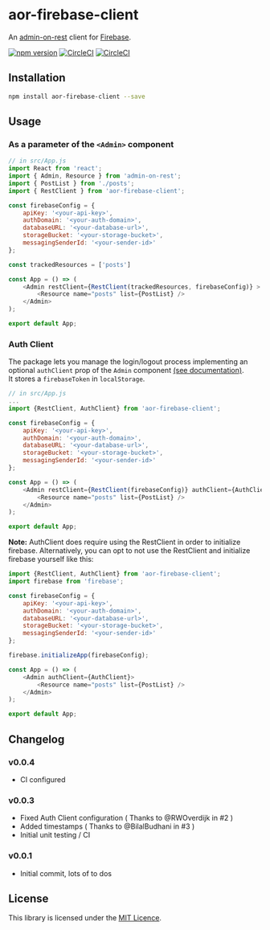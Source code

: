 # aor-firebase-client

An [admin-on-rest](https://github.com/marmelab/admin-on-rest) client for [Firebase](https://firebase.google.com).

[![npm version](https://badge.fury.io/js/aor-firebase-client.svg)](https://badge.fury.io/js/aor-firebase-client)
[![CircleCI](https://circleci.com/gh/sidferreira/aor-firebase-client/tree/master.svg?style=shield)](https://circleci.com/gh/sidferreira/aor-firebase-client/tree/master)
[![CircleCI](https://circleci.com/gh/sidferreira/aor-firebase-client/tree/develop.svg?style=shield)](https://circleci.com/gh/sidferreira/aor-firebase-client/tree/develop)

## Installation

```sh
npm install aor-firebase-client --save
```

## Usage


### As a parameter of the `<Admin>` component
```js
// in src/App.js
import React from 'react';
import { Admin, Resource } from 'admin-on-rest';
import { PostList } from './posts';
import { RestClient } from 'aor-firebase-client';

const firebaseConfig = {
    apiKey: '<your-api-key>',
    authDomain: '<your-auth-domain>',
    databaseURL: '<your-database-url>',
    storageBucket: '<your-storage-bucket>',
    messagingSenderId: '<your-sender-id>'
};

const trackedResources = ['posts']

const App = () => (
    <Admin restClient={RestClient(trackedResources, firebaseConfig)} >
        <Resource name="posts" list={PostList} />
    </Admin>
);

export default App;
```

### Auth Client
The package lets you manage the login/logout process implementing an optional `authClient` prop of the `Admin` component [(see documentation)](https://marmelab.com/admin-on-rest/Authentication.html).  
It stores a `firebaseToken` in  `localStorage`.  


```js
// in src/App.js
...
import {RestClient, AuthClient} from 'aor-firebase-client';

const firebaseConfig = {
    apiKey: '<your-api-key>',
    authDomain: '<your-auth-domain>',
    databaseURL: '<your-database-url>',
    storageBucket: '<your-storage-bucket>',
    messagingSenderId: '<your-sender-id>'
};

const App = () => (
    <Admin restClient={RestClient(firebaseConfig)} authClient={AuthClient}>
        <Resource name="posts" list={PostList} />
    </Admin>
);

export default App;
```

**Note:** AuthClient does require using the RestClient in order to initialize firebase. Alternatively, you can opt to not use the RestClient and initialize firebase yourself like this:

```js
import {RestClient, AuthClient} from 'aor-firebase-client';
import firebase from 'firebase';

const firebaseConfig = {
    apiKey: '<your-api-key>',
    authDomain: '<your-auth-domain>',
    databaseURL: '<your-database-url>',
    storageBucket: '<your-storage-bucket>',
    messagingSenderId: '<your-sender-id>'
};

firebase.initializeApp(firebaseConfig);

const App = () => (
    <Admin authClient={AuthClient}>
        <Resource name="posts" list={PostList} />
    </Admin>
);

export default App;
```

## Changelog

### v0.0.4
  * CI configured

### v0.0.3
  * Fixed Auth Client configuration ( Thanks to @RWOverdijk in #2 )
  * Added timestamps ( Thanks to @BilalBudhani in #3 )
  * Initial unit testing / CI

### v0.0.1
  * Initial commit, lots of to dos

## License

This library is licensed under the [MIT Licence](LICENSE).
